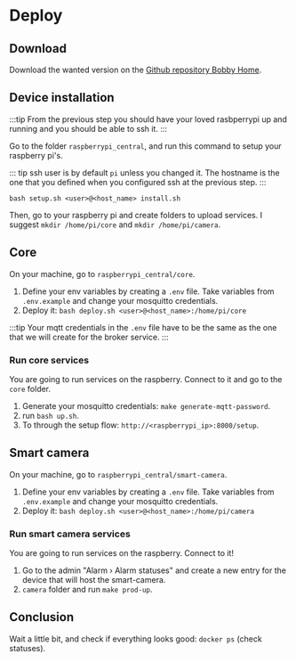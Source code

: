 # Deploy

## Download
Download the wanted version on the [Github repository Bobby Home](https://github.com/mxmaxime/bobby-home).

## Device installation
:::tip
From the previous step you should have your loved rasbperrypi up and running and you should be able to ssh it.
:::

Go to the folder `raspberrypi_central`, and run this command to setup your raspberry pi's.

::: tip
ssh user is by default `pi` unless you changed it.
The hostname is the one that you defined when you configured ssh at the previous step.
:::

```shell
bash setup.sh <user>@<host_name> install.sh
```

Then, go to your raspberry pi and create folders to upload services. I suggest `mkdir /home/pi/core` and `mkdir /home/pi/camera`.

## Core
On your machine, go to `raspberrypi_central/core`.

1) Define your env variables by creating a `.env` file. Take variables from `.env.example` and change your mosquitto credentials.
2) Deploy it: `bash deploy.sh <user>@<host_name>:/home/pi/core`

:::tip
Your mqtt credentials in the `.env` file have to be the same as the one that we will create for the broker service.
:::

### Run core services
You are going to run services on the raspberry. Connect to it and go to the `core` folder.

1) Generate your mosquitto credentials: `make generate-mqtt-password`.
2) run `bash up.sh`.
4) To through the setup flow: `http://<raspberrypi_ip>:8000/setup`.

## Smart camera
On your machine, go to `raspberrypi_central/smart-camera`.
1) Define your env variables by creating a `.env` file. Take variables from `.env.example` and change your mosquitto credentials.
2) Deploy it: `bash deploy.sh <user>@<host_name>:/home/pi/camera`

### Run smart camera services
You are going to run services on the raspberry. Connect to it!

1) Go to the admin "Alarm › Alarm statuses" and create a new entry for the device that will host the smart-camera.
2) `camera` folder and run `make prod-up`.

## Conclusion
Wait a little bit, and check if everything looks good: `docker ps` (check statuses).
